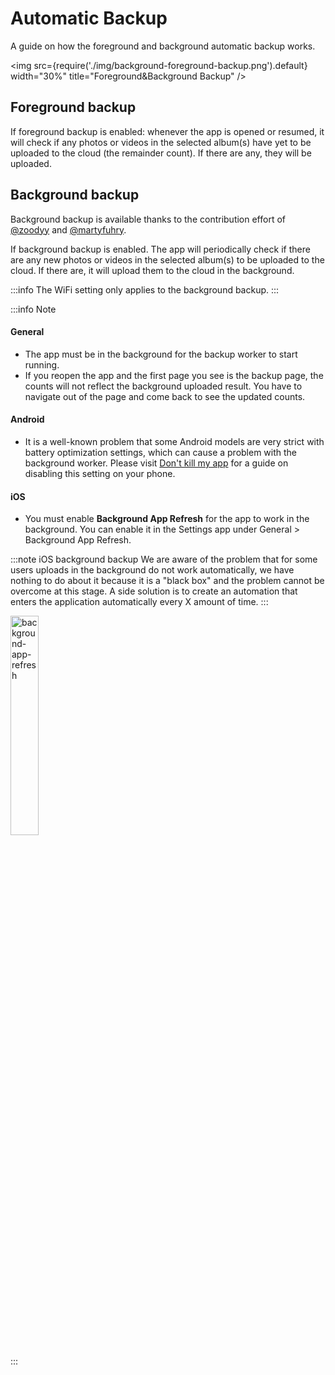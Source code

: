 # Automatic Backup

A guide on how the foreground and background automatic backup works.

<img src={require('./img/background-foreground-backup.png').default} width="30%" title="Foreground&Background Backup" />

## Foreground backup

If foreground backup is enabled: whenever the app is opened or resumed, it will check if any photos or videos in the selected album(s) have yet to be uploaded to the cloud (the remainder count). If there are any, they will be uploaded.

## Background backup

Background backup is available thanks to the contribution effort of [@zoodyy](https://github.com/zoodyy) and [@martyfuhry](https://github.com/martyfuhry).

If background backup is enabled. The app will periodically check if there are any new photos or videos in the selected album(s) to be uploaded to the cloud. If there are, it will upload them to the cloud in the background.

:::info
The WiFi setting only applies to the background backup.
:::

:::info Note

#### General

- The app must be in the background for the backup worker to start running.
- If you reopen the app and the first page you see is the backup page, the counts will not reflect the background uploaded result. You have to navigate out of the page and come back to see the updated counts.

#### Android

- It is a well-known problem that some Android models are very strict with battery optimization settings, which can cause a problem with the background worker. Please visit [Don't kill my app](https://dontkillmyapp.com/) for a guide on disabling this setting on your phone.

#### iOS

- You must enable **Background App Refresh** for the app to work in the background. You can enable it in the Settings app under General > Background App Refresh.

:::note iOS background backup
We are aware of the problem that for some users uploads in the background do not work automatically, we have nothing to do about it because it is a "black box" and the problem cannot be overcome at this stage. A side solution is to create an automation that enters the application automatically every X amount of time.
:::

<div style={{textAlign: 'center'}}>
<img src={require('./img/background-app-refresh.png').default} width="30%" title="background-app-refresh" />
</div>

:::
